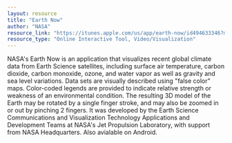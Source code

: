 ```yaml
---
layout: resource
title: "Earth Now"
author: "NASA"
resource_link: "https://itunes.apple.com/us/app/earth-now/id494633346?mt=8"
resource_type: "Online Interactive Tool, Video/Visualization"
---
```


NASA's Earth Now is an application that visualizes recent global climate data from Earth Science satellites, including surface air temperature, carbon dioxide, carbon monoxide, ozone, and water vapor as well as gravity and sea level variations. Data sets are visually described using "false color" maps. Color-coded legends are provided to indicate relative strength or weakness of an environmental condition. The resulting 3D model of the Earth may be rotated by a single finger stroke, and may also be zoomed in or out by pinching 2 fingers. It was developed by the Earth Science Communications and Visualization Technology Applications and Development Teams at NASA's Jet Propulsion Laboratory, with support from NASA Headquarters. Also avialable on Android. 